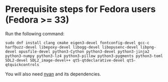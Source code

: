 # Prerequisite steps for Fedora users (Fedora >= 33)

Run the following command:

`sudo dnf install clang cmake eigen3-devel fontconfig-devel gcc-c harfbuzz-devel libepoxy-devel libogg-devel libopusenc-devel libpng-devel opusfile-devel python3-Cython python3-devel python3-jinja2 python3-numpy python3-lz4 python3-pillow python3-pygments python3-toml SDL2-devel SDL2_image-devel++ qt5-qtdeclarative-devel qt5-qtquickcontrols`

You will also need [nyan](https://github.com/SFTtech/nyan/blob/master/doc/building.md) and its dependencies.
